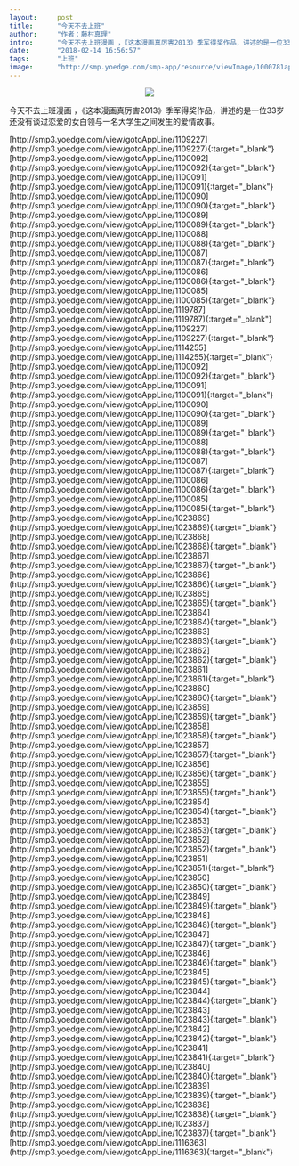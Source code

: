 ```yaml
---
layout:     post
title:      "今天不去上班"
author:     "作者：藤村真理"
intro:      "今天不去上班漫画 ，《这本漫画真厉害2013》季军得奖作品，讲述的是一位33岁还没有谈过恋爱的女白领与一名大学生之间发生的爱情故事。"
date:       "2018-02-14 16:56:57"
tags:       "上班"
image:      "http://smp.yoedge.com/smp-app/resource/viewImage/1000781appline.png"
---
```

<div style="text-align: center">
<p><img src="http://smp.yoedge.com/smp-app/resource/viewImage/1000781appline.png"/></p>
</div>
<p class="post-meta">
<span>今天不去上班漫画 ，《这本漫画真厉害2013》季军得奖作品，讲述的是一位33岁还没有谈过恋爱的女白领与一名大学生之间发生的爱情故事。</span>
</p>
[http://smp3.yoedge.com/view/gotoAppLine/1109227](http://smp3.yoedge.com/view/gotoAppLine/1109227){:target="_blank"}
[http://smp3.yoedge.com/view/gotoAppLine/1100092](http://smp3.yoedge.com/view/gotoAppLine/1100092){:target="_blank"}
[http://smp3.yoedge.com/view/gotoAppLine/1100091](http://smp3.yoedge.com/view/gotoAppLine/1100091){:target="_blank"}
[http://smp3.yoedge.com/view/gotoAppLine/1100090](http://smp3.yoedge.com/view/gotoAppLine/1100090){:target="_blank"}
[http://smp3.yoedge.com/view/gotoAppLine/1100089](http://smp3.yoedge.com/view/gotoAppLine/1100089){:target="_blank"}
[http://smp3.yoedge.com/view/gotoAppLine/1100088](http://smp3.yoedge.com/view/gotoAppLine/1100088){:target="_blank"}
[http://smp3.yoedge.com/view/gotoAppLine/1100087](http://smp3.yoedge.com/view/gotoAppLine/1100087){:target="_blank"}
[http://smp3.yoedge.com/view/gotoAppLine/1100086](http://smp3.yoedge.com/view/gotoAppLine/1100086){:target="_blank"}
[http://smp3.yoedge.com/view/gotoAppLine/1100085](http://smp3.yoedge.com/view/gotoAppLine/1100085){:target="_blank"}
[http://smp3.yoedge.com/view/gotoAppLine/1119787](http://smp3.yoedge.com/view/gotoAppLine/1119787){:target="_blank"}
[http://smp3.yoedge.com/view/gotoAppLine/1109227](http://smp3.yoedge.com/view/gotoAppLine/1109227){:target="_blank"}
[http://smp3.yoedge.com/view/gotoAppLine/1114255](http://smp3.yoedge.com/view/gotoAppLine/1114255){:target="_blank"}
[http://smp3.yoedge.com/view/gotoAppLine/1100092](http://smp3.yoedge.com/view/gotoAppLine/1100092){:target="_blank"}
[http://smp3.yoedge.com/view/gotoAppLine/1100091](http://smp3.yoedge.com/view/gotoAppLine/1100091){:target="_blank"}
[http://smp3.yoedge.com/view/gotoAppLine/1100090](http://smp3.yoedge.com/view/gotoAppLine/1100090){:target="_blank"}
[http://smp3.yoedge.com/view/gotoAppLine/1100089](http://smp3.yoedge.com/view/gotoAppLine/1100089){:target="_blank"}
[http://smp3.yoedge.com/view/gotoAppLine/1100088](http://smp3.yoedge.com/view/gotoAppLine/1100088){:target="_blank"}
[http://smp3.yoedge.com/view/gotoAppLine/1100087](http://smp3.yoedge.com/view/gotoAppLine/1100087){:target="_blank"}
[http://smp3.yoedge.com/view/gotoAppLine/1100086](http://smp3.yoedge.com/view/gotoAppLine/1100086){:target="_blank"}
[http://smp3.yoedge.com/view/gotoAppLine/1100085](http://smp3.yoedge.com/view/gotoAppLine/1100085){:target="_blank"}
[http://smp3.yoedge.com/view/gotoAppLine/1023869](http://smp3.yoedge.com/view/gotoAppLine/1023869){:target="_blank"}
[http://smp3.yoedge.com/view/gotoAppLine/1023868](http://smp3.yoedge.com/view/gotoAppLine/1023868){:target="_blank"}
[http://smp3.yoedge.com/view/gotoAppLine/1023867](http://smp3.yoedge.com/view/gotoAppLine/1023867){:target="_blank"}
[http://smp3.yoedge.com/view/gotoAppLine/1023866](http://smp3.yoedge.com/view/gotoAppLine/1023866){:target="_blank"}
[http://smp3.yoedge.com/view/gotoAppLine/1023865](http://smp3.yoedge.com/view/gotoAppLine/1023865){:target="_blank"}
[http://smp3.yoedge.com/view/gotoAppLine/1023864](http://smp3.yoedge.com/view/gotoAppLine/1023864){:target="_blank"}
[http://smp3.yoedge.com/view/gotoAppLine/1023863](http://smp3.yoedge.com/view/gotoAppLine/1023863){:target="_blank"}
[http://smp3.yoedge.com/view/gotoAppLine/1023862](http://smp3.yoedge.com/view/gotoAppLine/1023862){:target="_blank"}
[http://smp3.yoedge.com/view/gotoAppLine/1023861](http://smp3.yoedge.com/view/gotoAppLine/1023861){:target="_blank"}
[http://smp3.yoedge.com/view/gotoAppLine/1023860](http://smp3.yoedge.com/view/gotoAppLine/1023860){:target="_blank"}
[http://smp3.yoedge.com/view/gotoAppLine/1023859](http://smp3.yoedge.com/view/gotoAppLine/1023859){:target="_blank"}
[http://smp3.yoedge.com/view/gotoAppLine/1023858](http://smp3.yoedge.com/view/gotoAppLine/1023858){:target="_blank"}
[http://smp3.yoedge.com/view/gotoAppLine/1023857](http://smp3.yoedge.com/view/gotoAppLine/1023857){:target="_blank"}
[http://smp3.yoedge.com/view/gotoAppLine/1023856](http://smp3.yoedge.com/view/gotoAppLine/1023856){:target="_blank"}
[http://smp3.yoedge.com/view/gotoAppLine/1023855](http://smp3.yoedge.com/view/gotoAppLine/1023855){:target="_blank"}
[http://smp3.yoedge.com/view/gotoAppLine/1023854](http://smp3.yoedge.com/view/gotoAppLine/1023854){:target="_blank"}
[http://smp3.yoedge.com/view/gotoAppLine/1023853](http://smp3.yoedge.com/view/gotoAppLine/1023853){:target="_blank"}
[http://smp3.yoedge.com/view/gotoAppLine/1023852](http://smp3.yoedge.com/view/gotoAppLine/1023852){:target="_blank"}
[http://smp3.yoedge.com/view/gotoAppLine/1023851](http://smp3.yoedge.com/view/gotoAppLine/1023851){:target="_blank"}
[http://smp3.yoedge.com/view/gotoAppLine/1023850](http://smp3.yoedge.com/view/gotoAppLine/1023850){:target="_blank"}
[http://smp3.yoedge.com/view/gotoAppLine/1023849](http://smp3.yoedge.com/view/gotoAppLine/1023849){:target="_blank"}
[http://smp3.yoedge.com/view/gotoAppLine/1023848](http://smp3.yoedge.com/view/gotoAppLine/1023848){:target="_blank"}
[http://smp3.yoedge.com/view/gotoAppLine/1023847](http://smp3.yoedge.com/view/gotoAppLine/1023847){:target="_blank"}
[http://smp3.yoedge.com/view/gotoAppLine/1023846](http://smp3.yoedge.com/view/gotoAppLine/1023846){:target="_blank"}
[http://smp3.yoedge.com/view/gotoAppLine/1023845](http://smp3.yoedge.com/view/gotoAppLine/1023845){:target="_blank"}
[http://smp3.yoedge.com/view/gotoAppLine/1023844](http://smp3.yoedge.com/view/gotoAppLine/1023844){:target="_blank"}
[http://smp3.yoedge.com/view/gotoAppLine/1023843](http://smp3.yoedge.com/view/gotoAppLine/1023843){:target="_blank"}
[http://smp3.yoedge.com/view/gotoAppLine/1023842](http://smp3.yoedge.com/view/gotoAppLine/1023842){:target="_blank"}
[http://smp3.yoedge.com/view/gotoAppLine/1023841](http://smp3.yoedge.com/view/gotoAppLine/1023841){:target="_blank"}
[http://smp3.yoedge.com/view/gotoAppLine/1023840](http://smp3.yoedge.com/view/gotoAppLine/1023840){:target="_blank"}
[http://smp3.yoedge.com/view/gotoAppLine/1023839](http://smp3.yoedge.com/view/gotoAppLine/1023839){:target="_blank"}
[http://smp3.yoedge.com/view/gotoAppLine/1023838](http://smp3.yoedge.com/view/gotoAppLine/1023838){:target="_blank"}
[http://smp3.yoedge.com/view/gotoAppLine/1023837](http://smp3.yoedge.com/view/gotoAppLine/1023837){:target="_blank"}
[http://smp3.yoedge.com/view/gotoAppLine/1116363](http://smp3.yoedge.com/view/gotoAppLine/1116363){:target="_blank"}


